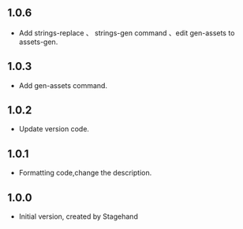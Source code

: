 ## 1.0.6

- Add strings-replace 、 strings-gen command 、edit gen-assets to assets-gen.
## 1.0.3

- Add gen-assets command.

## 1.0.2

- Update version code.

## 1.0.1

- Formatting code,change the description.

## 1.0.0

- Initial version, created by Stagehand
